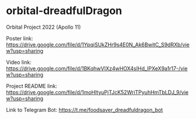# orbital-dreadfulDragon

Orbital Project 2022 (Apollo 11)

Poster link: https://drive.google.com/file/d/1YpqiSUkZHr9s4E0N_Ak6BwitC_S9dRXb/view?usp=sharing

Video link: https://drive.google.com/file/d/1BKqhwVIXz4wHOX4sIHd_lPXeX9a1r17-/view?usp=sharing

Project README link: https://drive.google.com/file/d/1moHltyuPjTJcK52WriTPyuhHmTbLDJ_9/view?usp=sharing

Link to Telegram Bot: https://t.me/foodsaver_dreadfuldragon_bot
